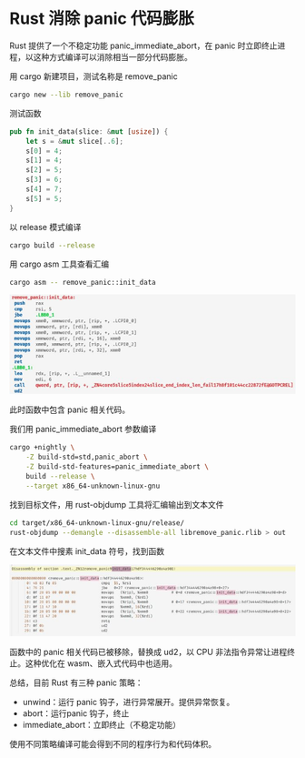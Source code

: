 # Rust 消除 panic 代码膨胀

Rust 提供了一个不稳定功能 panic_immediate_abort，在 panic 时立即终止进程，以这种方式编译可以消除相当一部分代码膨胀。

用 cargo 新建项目，测试名称是 remove_panic

```bash
cargo new --lib remove_panic
```

测试函数

```rust
pub fn init_data(slice: &mut [usize]) {
    let s = &mut slice[..6];
    s[0] = 4;
    s[1] = 4;
    s[2] = 5;
    s[3] = 6;
    s[4] = 7;
    s[5] = 5;
}
```

以 release 模式编译

```bash
cargo build --release
```

用 cargo asm 工具查看汇编

```bash
cargo asm -- remove_panic::init_data
```

![](./asm.jpg)

此时函数中包含 panic 相关代码。

我们用 panic_immediate_abort 参数编译

```bash
cargo +nightly \
    -Z build-std=std,panic_abort \
    -Z build-std-features=panic_immediate_abort \
    build --release \
    --target x86_64-unknown-linux-gnu  
```

找到目标文件，用 rust-objdump 工具将汇编输出到文本文件

```bash
cd target/x86_64-unknown-linux-gnu/release/
rust-objdump --demangle --disassemble-all libremove_panic.rlib > out
```

在文本文件中搜素 init_data 符号，找到函数

![](./init_data.jpg)

函数中的 panic 相关代码已被移除，替换成 ud2，以 CPU 非法指令异常让进程终止。这种优化在 wasm、嵌入式代码中也适用。

总结，目前 Rust 有三种 panic 策略：

+ unwind：运行 panic 钩子，进行异常展开。提供异常恢复。
+ abort：运行panic 钩子，终止
+ immediate_abort：立即终止（不稳定功能）

使用不同策略编译可能会得到不同的程序行为和代码体积。

